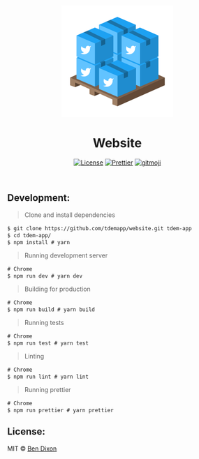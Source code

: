 <div align='center'>

  <a href='https://github.com/tdemapp/tdem/releases'>
    <img alt='TweetDeck Extension Manager' width='256px' src='https://raw.githubusercontent.com/tdemapp/assets/master/icon-1024.png' />
  </a>

  <h1> Website </h1>

  [![License](https://img.shields.io/badge/license-mit-blue.svg?longCache=true&style=for-the-badge)](https://github.com/tdemapp/tdem/blob/webpack/LICENSE) 
  [![Prettier](https://img.shields.io/badge/code--style-%20prettier-c596c7.svg?longCache=true&style=for-the-badge)](https://prettier.io/) 
  [![gitmoji](https://img.shields.io/badge/gitmoji-%20%F0%9F%98%9C%20%F0%9F%98%8D-FFDD67.svg?longCache=true&style=for-the-badge)](https://gitmoji.carloscuesta.me/) 

  <br />
</div>

## Development:

> Clone and install dependencies
```shell
$ git clone https://github.com/tdemapp/website.git tdem-app
$ cd tdem-app/
$ npm install # yarn
```

> Running development server
```shell
# Chrome
$ npm run dev # yarn dev
```

> Building for production
```shell
# Chrome
$ npm run build # yarn build
```

> Running tests
```shell
# Chrome
$ npm run test # yarn test
```

> Linting
```shell
# Chrome
$ npm run lint # yarn lint
```

> Running prettier
```shell
# Chrome
$ npm run prettier # yarn prettier
```

## License:

MIT © [Ben Dixon](https://github.com/tdemapp/tdem/blob/webpack/LICENSE)
